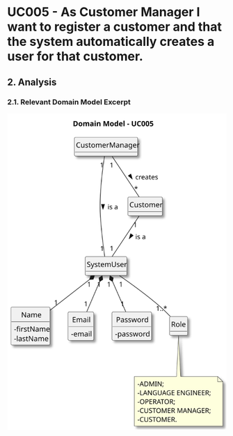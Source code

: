 # UC005 - As Customer Manager I want to register a customer and that the system automatically creates a user for that customer.

## 2. Analysis

### 2.1. Relevant Domain Model Excerpt 

![Domain Model](svg/uc005-domain-model.svg)